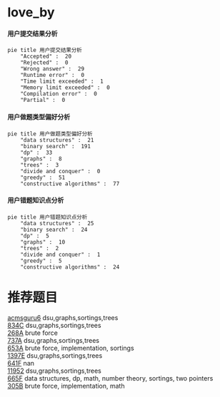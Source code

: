 # love_by

<!-- tabs:start -->



#### **用户提交结果分析**

```mermaid
pie title 用户提交结果分析
    "Accepted" :  20
    "Rejected" :  0
    "Wrong answer" :  29
    "Runtime error" :  0
    "Time limit exceeded" :  1
    "Memory limit exceeded" :  0
    "Compilation error" :  0
    "Partial" :  0
```

#### **用户做题类型偏好分析**

```mermaid
pie title 用户做题类型偏好分析
    "data structures" :  21
    "binary search" :  191
    "dp" :  33
    "graphs" :  8
    "trees" :  3
    "divide and conquer" :  0
    "greedy" :  51
    "constructive algorithms" :  77
```
#### **用户错题知识点分析**

```mermaid
pie title 用户错题知识点分析
    "data structures" :  25
    "binary search" :  24
    "dp" :  5
    "graphs" :  10
    "trees" :  2
    "divide and conquer" :  1
    "greedy" :  5
    "constructive algorithms" :  24
```



<!-- tabs:end -->
# 推荐题目
[acmsguru6](https://codeforces.com/contest/acmsguru/problem/6)		dsu,graphs,sortings,trees		  
[834C](https://codeforces.com/contest/834/problem/C)		dsu,graphs,sortings,trees		  
[268A](https://codeforces.com/contest/268/problem/A)		brute force		  
[737A](https://codeforces.com/contest/737/problem/A)		dsu,graphs,sortings,trees		  
[653A](https://codeforces.com/contest/653/problem/A)		brute force,
                        implementation,
                        sortings		  
[1397E](https://codeforces.com/contest/1397/problem/E)		dsu,graphs,sortings,trees		  
[641F](https://codeforces.com/contest/641/problem/F)		nan		  
[11952](https://codeforces.com/contest/1195/problem/2)		dsu,graphs,sortings,trees		  
[665F](https://codeforces.com/contest/665/problem/F)		data structures,
                        dp,
                        math,
                        number theory,
                        sortings,
                        two pointers		  
[305B](https://codeforces.com/contest/305/problem/B)		brute force,
                        implementation,
                        math		  
